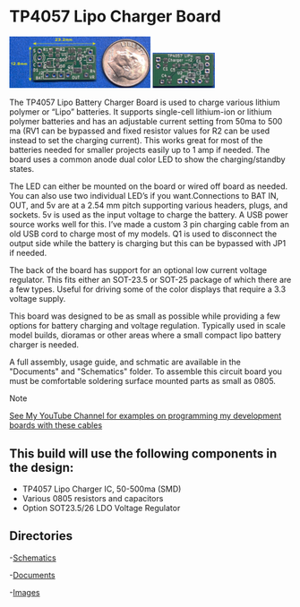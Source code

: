 # TP4057 Lipo Charger Board

<img src="img/LipoChrgAdj_r2_pcb_t.jpg" width="50%">
<img src="img/LipoChrgAdj_r2_pcb_b.jpg" width="22%">

The TP4057 Lipo Battery Charger Board is used to charge various lithium polymer or “Lipo” batteries. It supports single-cell lithium-ion or lithium polymer batteries and has an adjustable current setting from 50ma to 500 ma (RV1 can be bypassed and fixed resistor values for R2 can be used instead to set the charging current). This works great for most of the batteries needed for smaller projects easily up to 1 amp if needed. The board uses a common anode dual color LED to show the charging/standby states. 

The LED can either be mounted on the board or wired off board as needed. You can also use two individual LED’s if you want.Connections to BAT IN, OUT, and 5v are at a 2.54 mm pitch supporting various headers, plugs, and sockets. 5v is used as the input voltage to charge the battery. A USB power source works well for this. I’ve made a custom 3 pin charging cable from an old USB cord to charge most of my models. Q1 is used to disconnect the output side while the battery is charging but this can be bypassed with JP1 if needed.

The back of the board has support for an optional low current voltage regulator. This fits either an SOT-23.5 or SOT-25 package of which there are a few types. Useful for driving some of the color displays that require a 3.3 voltage supply.

This board was designed to be as small as possible while providing a few options for battery charging and voltage regulation. Typically used in scale model builds, dioramas or other areas where a small compact lipo battery charger is needed.

A full assembly, usage guide, and schmatic are available in the "Documents" and "Schematics" folder. To assemble this circuit board you must be comfortable soldering surface mounted parts as small as 0805.
 
> [!NOTE]
> [See My YouTube Channel for examples on programming my development boards with these cables](https://www.youtube.com/@Johnny_Electronic/playlists)

## This build will use the following components in the design:

* TP4057 Lipo Charger IC, 50-500ma (SMD)
* Various 0805 resistors and capacitors
* Option SOT23.5/26 LDO Voltage Regulator


## Directories

-[Schematics](schematics/)

-[Documents](doc/)

-[Images](img/)







